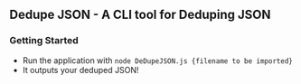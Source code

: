 ## Dedupe JSON - A CLI tool for Deduping JSON

### Getting Started

  * Run the application with `node DeDupeJSON.js {filename to be imported}`
  * It outputs your deduped JSON!
